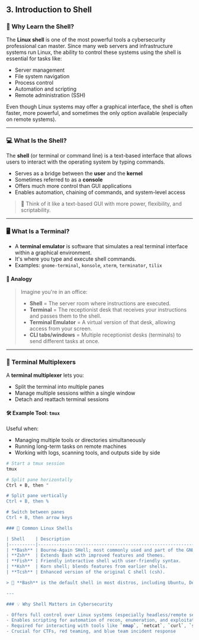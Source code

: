 ## 3. Introduction to Shell

### 🧠 Why Learn the Shell?

The **Linux shell** is one of the most powerful tools a cybersecurity professional can master. Since many web servers and infrastructure systems run Linux, the ability to control these systems using the shell is essential for tasks like:

- Server management  
- File system navigation  
- Process control  
- Automation and scripting  
- Remote administration (SSH)  

Even though Linux systems may offer a graphical interface, the shell is often faster, more powerful, and sometimes the only option available (especially on remote systems).

---

### 💻 What Is the Shell?

The **shell** (or terminal or command line) is a text-based interface that allows users to interact with the operating system by typing commands.

- Serves as a bridge between the **user** and the **kernel**
- Sometimes referred to as a **console**
- Offers much more control than GUI applications
- Enables automation, chaining of commands, and system-level access

> 🧠 Think of it like a text-based GUI with more power, flexibility, and scriptability.

---

### 🖥️ What Is a Terminal?

- A **terminal emulator** is software that simulates a real terminal interface within a graphical environment.
- It's where you type and execute shell commands.
- Examples: `gnome-terminal`, `konsole`, `xterm`, `terminator`, `tilix`

#### 🧵 Analogy

> Imagine you're in an office:  
> - **Shell** = The server room where instructions are executed.  
> - **Terminal** = The receptionist desk that receives your instructions and passes them to the shell.  
> - **Terminal Emulator** = A virtual version of that desk, allowing access from your screen.  
> - **CLI tabs/windows** = Multiple receptionist desks (terminals) to send different tasks at once.

---

### 🧰 Terminal Multiplexers

A **terminal multiplexer** lets you:
- Split the terminal into multiple panes  
- Manage multiple sessions within a single window  
- Detach and reattach terminal sessions  

#### 🛠️ Example Tool: `tmux`

Useful when:
- Managing multiple tools or directories simultaneously  
- Running long-term tasks on remote machines  
- Working with logs, scanning tools, and outputs side by side

```bash
# Start a tmux session
tmux

# Split pane horizontally
Ctrl + B, then "

# Split pane vertically
Ctrl + B, then %

# Switch between panes
Ctrl + B, then arrow keys

### 🐚 Common Linux Shells

| Shell    | Description                                                         |
|----------|---------------------------------------------------------------------|
| **Bash** | Bourne-Again SHell; most commonly used and part of the GNU project. |
| **Zsh**  | Extends Bash with improved features and themes.                     |
| **Fish** | Friendly interactive shell with user-friendly syntax.               |
| **Ksh**  | Korn shell; blends features from earlier shells.                    |
| **Tcsh** | Enhanced version of the original C shell (csh).                     |

> 📌 **Bash** is the default shell in most distros, including Ubuntu, Debian, and Parrot OS.

---

### 💡 Why Shell Matters in Cybersecurity

- Offers full control over Linux systems (especially headless/remote servers)  
- Enables scripting for automation of recon, enumeration, and exploitation tasks  
- Required for interacting with tools like `nmap`, `netcat`, `curl`, `ssh`, `iptables`, and more  
- Crucial for CTFs, red teaming, and blue team incident response
